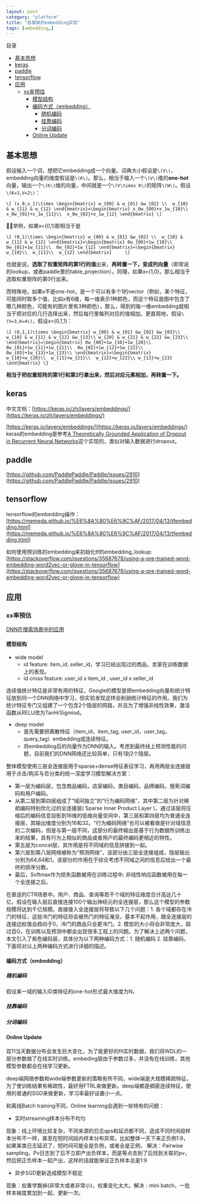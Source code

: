 ```yaml
---
layout: post
category: "platform"
title: "各框架的embedding实现"
tags: [embedding,]
---
```


目录

<!-- TOC -->

- [基本思想](#基本思想)
- [keras](#keras)
- [paddle](#paddle)
- [tensorflow](#tensorflow)
- [应用](#应用)
    - [xx率预估](#xx率预估)
        - [模型结构](#模型结构)
        - [编码方式（embedding）](#编码方式embedding)
            - [随机编码](#随机编码)
            - [挂靠编码](#挂靠编码)
            - [分词编码](#分词编码)
        - [Online Update](#online-update)

<!-- /TOC -->

## 基本思想

假设输入一个词，想把它embedding成一个向量。词典大小假设是`\(V\)`，embedding向量的维度假设是`\(K\)`。那么，相当于输入一个`\(V\)`维的**one-hot**向量，输出一个`\(K\)`维的向量，中间就是一个`\(V\times K\)`的矩阵`\(W\)`。假设`\(K=3,V=2\)`：

`\[
(x_0,x_1)\times \begin{bmatrix}
w_{00} & w_{01} &w_{02} \\ 
w_{10} & w_{11} & w_{12}
\end{bmatrix}=\begin{bmatrix}
x_0w_{00}+x_1w_{10}\\ 
x_0w_{01}+x_1w_{11}\\ 
x_0w_{02}+x_1w_{12}
\end{bmatrix}
\]`

举例，如果x=(0,1)那相当于是

`\[
(0,1)\times \begin{bmatrix}
w_{00} & w_{01} &w_{02} \\ 
w_{10} & w_{11} & w_{12}
\end{bmatrix}=\begin{bmatrix}
0w_{00}+1w_{10}\\ 
0w_{01}+1w_{11}\\ 
0w_{02}+1w_{12}
\end{bmatrix}=\begin{bmatrix}
w_{10}\\ 
w_{11}\\ 
w_{12}
\end{bmatrix}    
\]`

也就是说，**选取了权重矩阵的第1行的值**出来，**再转置一下，变成列向量**（即常说的lookup，或者paddle里的table_projection）。同理，如果x=(1,0)，那么相当于选取权重矩阵的第0行出来。

而特殊地，如果x不是one-hot，是一个可以有多个1的vector（例如，某个特征，可能同时取多个值，比如x有6维，每一维表示1种颜色，而这个特征是图中包含了哪几种颜色，可能有的图片里有3种颜色），那么，得到的每一维embedding就相当于把对应的几行选择出来，然后每行里每列对应的值相加。更直观地，假设`\(V=3,K=4\)`，假设x=(0,1,1)：

`\[
(0,1,1)\times \begin{bmatrix}
w_{00} & w_{01} &w_{02} &w_{03}\\ 
w_{10} & w_{11} & w_{12} &w_{13}\\
w_{20} & w_{21} & w_{22} &w_{23}\\
\end{bmatrix}=\begin{bmatrix}
0w_{00}+1w_{10}+1w_{20}\\ 
0w_{01}+1w_{11}+1w_{21}\\ 
0w_{02}+1w_{12}+1w_{22}\\
0w_{03}+1w_{13}+1w_{23}\\
\end{bmatrix}=\begin{bmatrix}
w_{10}+w_{20}\\ 
w_{11}+w_{21}\\ 
w_{12}+w_{22}\\
w_{13}+w_{23}
\end{bmatrix}
\]`

**相当于把权重矩阵的第1行和第2行拿出来，然后对应元素相加，再转置一下。**


## keras

中文文档：[https://keras.io/zh/layers/embeddings/](https://keras.io/zh/layers/embeddings/)

[https://keras.io/layers/embeddings/](https://keras.io/layers/embeddings/) keras的embedding是参考[A Theoretically Grounded Application of Dropout in Recurrent Neural Networks](https://arxiv.org/pdf/1512.05287.pdf)这个实现的，类似对输入数据进行dropout。

## paddle

[https://github.com/PaddlePaddle/Paddle/issues/2910](https://github.com/PaddlePaddle/Paddle/issues/2910)

## tensorflow

tensorflow的embedding操作：
[https://memeda.github.io/%E6%8A%80%E6%9C%AF/2017/04/13/tfembedding.html](https://memeda.github.io/%E6%8A%80%E6%9C%AF/2017/04/13/tfembedding.html)

如何使用预训练的embedding来初始化tf的embedding_lookup: 
[https://stackoverflow.com/questions/35687678/using-a-pre-trained-word-embedding-word2vec-or-glove-in-tensorflow](https://stackoverflow.com/questions/35687678/using-a-pre-trained-word-embedding-word2vec-or-glove-in-tensorflow)


## 应用

### xx率预估

[DNN在搜索场景中的应用](http://www.cnblogs.com/hujiapeng/p/6236857.html)

#### 模型结构

+ wide model
    + id feature: item_id, seller_id，学习已经出现过的商品，卖家在训练数据上的表现。
    + id cross feature: user_id x item_id , user_id x seller_id

连续值统计特征是非常有用的特征，Google的模型是把embedding向量和统计特征放到同一个DNN网络中学习，但实验发现这样会削弱统计特征的作用。我们为统计特征专门又组建了一个包含2个隐层的网路，并且为了增强非线性效果，激活函数从RELU改为TanH/Sigmiod。

+ deep model
    + 首先需要把离散特征（item_id，item_tag, user_id，user_tag，query_tag）embedding成连续特征。
    + 将embedding后的向量作为DNN的输入。考虑到最终线上预测性能的问题，目前我们的DNN网络还比较简单，只有1到2个隐层。

整体模型使用三层全连接层用于sparse+dense特征表征学习，再用两层全连接层用于点击/购买与否分类的统一深度学习模型解决方案：

+ 第一层为编码层，包含商品编码，店家编码，类目编码，品牌编码，搜索词编码和用户编码。 
+ 从第二层到第四层组成了“域间独立”的“行为编码网络”，其中第二层为针对稀疏编码特别优化过的全连接层( Sparse Inner Product Layer )，通过该层将压缩后的编码信息投影到16维的低维向量空间中，第三层和第四层均为普通全连接层，其输出维度分别为16和32。“行为编码网络”也可以被看做是针对域信息的二次编码，但是与第一层不同，这部分的最终输出是基于行为数据所训练出来的结果，具有行为上相似的商品或者用户的最终编码更相近的特性。
+ 第五层为concat层，其作用是将不同域的信息拼接到一起。
+ 第六层到第八层网络被称为“预测网络”，该部分由三层全连接组成，隐层输出分别为64,64和1。该部分的作用在于综合考虑不同域之间的信息后给出一个最终的排序分数。
+ 最后，Softmax作为损失函数被用在训练过程中; 非线性响应函数被用在每一个全连接之后。

在普适的CTR场景中，用户、商品、查询等若干个域的特征维度合计高达几十亿，假设在输入层后直接连接100个输出神经元的全连接层，那么这个模型的参数规模将达到千亿规模。直接接入全连接层将导致以下几个问题：1. 各个域都存在冷门的特征，这些冷门的特征将会被热门的特征淹没，基本不起作用，跟全连接层的连接边权值会趋向于0，冷门的商品只会更冷门。2. 模型的大小将会非常庞大，超过百G，在训练以及预测中都会出现很多工程上的问题。为了解决上述两个问题，本文引入了紫色编码层，具体分为以下两种编码方式：1. 随机编码 2. 挂靠编码，下面将对以上两种编码方式进行详细的描述。

#### 编码方式（embedding）
##### 随机编码

假设某一域的输入ID类特征的one-hot形式最大维度为N，

##### 挂靠编码

##### 分词编码

#### Online Update

双11当天数据分布会发生巨大变化，为了能更好的fit实时数据，我们将WDL的一部分参数做了在线实时训练。embeding层由于参数过多，并没有在线训练，其他模型参数都会在线学习更新。

deep端网络参数和wide端参数更新的策略有所不同，wide端是大规模稀疏特征，为了使训练结果有稀疏性，最好用FTRL来做更新。deep端都是稠密连续特征，使用的普通的SGD来做更新，学习率最好设置小一点。


和离线Batch training不同，Online learning会遇到一些特有的问题：

+ 实时streaming样本分布不均匀

现象：线上环境比较复杂，不同来源的日志qps和延迟都不同，造成不同时间段样本分布不一样，甚至在短时间段内样本分布异常。比如整体一天下来正负例1:9，如果某类日志延迟了，短时间可能全是负例，或者全是正例。 解决：Pairwise sampling。Pv日志到了后不立即产出负样本，而是等点击到了后找到关联的pv，然后把正负样本一起产出，这样的话就能保证正负样本总是1:9

+ 异步SGD更新造成模型不稳定

现象：权重学飘掉(非常大或者非常小)，权重变化太大。解决：mini batch，一批样本梯度累加到一起，更新一次。

